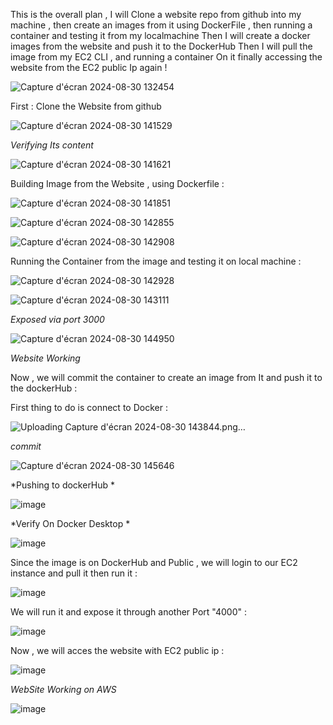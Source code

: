 This is the overall plan , I will Clone a website repo from github into my machine , then create an images from it using DockerFile , then running a container and testing it from my localmachine
Then I will create a docker images from the website and push it to the DockerHub 
Then I will pull the image from my EC2 CLI , and running a container On it finally accessing the website from the EC2 public Ip again !

![Capture d'écran 2024-08-30 132454](https://github.com/user-attachments/assets/074a8180-02e1-4c5e-be29-675269d4257a)

First : Clone the Website from github 

![Capture d'écran 2024-08-30 141529](https://github.com/user-attachments/assets/6b40d107-3b5b-4040-9f97-6e43a062ba6b)

*Verifying Its content* 

![Capture d'écran 2024-08-30 141621](https://github.com/user-attachments/assets/fbdb1ba3-fc54-4604-abc2-d4fa43d90c9c)

Building Image from the Website , using Dockerfile : 

![Capture d'écran 2024-08-30 141851](https://github.com/user-attachments/assets/46b67dfa-7234-4ba0-8e66-f5b7f0f4dfb7)

![Capture d'écran 2024-08-30 142855](https://github.com/user-attachments/assets/0931ac33-29c3-4ec3-b92b-9990b0cee465)

![Capture d'écran 2024-08-30 142908](https://github.com/user-attachments/assets/32a263bf-89e8-4b0b-b959-dbf9b5e6d6f5)

Running the Container from the image and testing it on local machine :

![Capture d'écran 2024-08-30 142928](https://github.com/user-attachments/assets/af1137d0-4f9f-4afd-9d5c-e575cf2e99fd)

![Capture d'écran 2024-08-30 143111](https://github.com/user-attachments/assets/a74c51e7-30c0-4208-b53e-fad64ad27f80)

*Exposed via port 3000*

![Capture d'écran 2024-08-30 144950](https://github.com/user-attachments/assets/458b9890-c740-4591-960b-4503f180fe56)

*Website Working*

Now , we will commit the container to create an image from It and push it to the dockerHub :

First thing to do is connect to Docker :

![Uploading Capture d'écran 2024-08-30 143844.png…]()

*commit* 


![Capture d'écran 2024-08-30 145646](https://github.com/user-attachments/assets/0786efcd-d23a-4249-bf60-fcc2176a6359)


*Pushing to dockerHub * 

![image](https://github.com/user-attachments/assets/25da3915-5e73-4f92-947c-3faad650f3e3)

*Verify On Docker Desktop * 


![image](https://github.com/user-attachments/assets/00212d5a-e6d3-4bad-829e-3cc4554e50a4)


Since the image is on DockerHub and Public , we will login to our EC2 instance and pull it then run it : 


![image](https://github.com/user-attachments/assets/3558888c-4f23-45a5-8a5d-be1cf4dd3d00)

We will run it and expose it through another Port "4000" : 


![image](https://github.com/user-attachments/assets/b7a993ca-8160-4cd8-afea-bf9c2ed620b7)


Now , we will acces the website with EC2 public ip : 


![image](https://github.com/user-attachments/assets/5be7c5b8-9fe7-4a94-a5f6-a18f61cd4ea2)

*WebSite Working on AWS*

![image](https://github.com/user-attachments/assets/7202a0e5-4f3c-4d1c-a5c1-0bd4ebd77b37)



